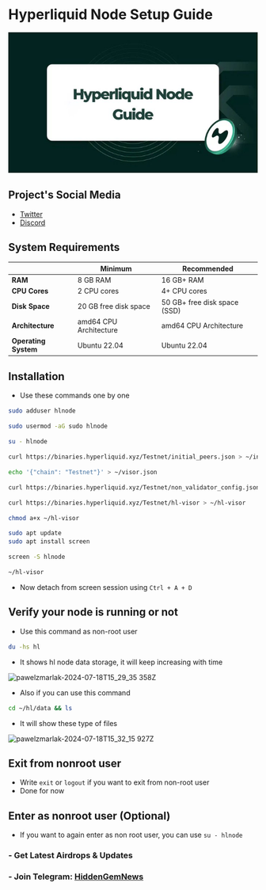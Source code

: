 # Hyperliquid Node Setup Guide

<p align="center">
<img src='image.jpg' width='900'>
</p>


## Project's Social Media

- [Twitter](https://x.com/HyperliquidX)
- [Discord](https://discord.gg/hyperliquid)

## System Requirements

|                |      Minimum                  | Recommended                  |
|----------------|--------------------------|------------------------------|
| **RAM**        | 8 GB RAM                 | 16 GB+ RAM                   |
| **CPU Cores**  | 2 CPU cores              | 4+ CPU cores                 |
| **Disk Space** | 20 GB free disk space    | 50 GB+ free disk space (SSD) |
| **Architecture** | amd64 CPU Architecture | amd64 CPU Architecture       |
| **Operating System** | Ubuntu 22.04       | Ubuntu 22.04                 |


## Installation

- Use these commands one by one
```bash
sudo adduser hlnode
```
```bash
sudo usermod -aG sudo hlnode
```
```bash
su - hlnode
```
```bash
curl https://binaries.hyperliquid.xyz/Testnet/initial_peers.json > ~/initial_peers.json
```
```bash
echo '{"chain": "Testnet"}' > ~/visor.json
```
```bash
curl https://binaries.hyperliquid.xyz/Testnet/non_validator_config.json > ~/non_validator_config.json
```
```bash
curl https://binaries.hyperliquid.xyz/Testnet/hl-visor > ~/hl-visor
```
```bash
chmod a+x ~/hl-visor
```
```bash
sudo apt update
sudo apt install screen
```
```bash
screen -S hlnode
```
```bash
~/hl-visor
```
- Now detach from screen session using `Ctrl + A + D`

## Verify your node is running or not

- Use this command as non-root user
```bash
du -hs hl
```
- It shows hl node data storage, it will keep increasing with time

![pawelzmarlak-2024-07-18T15_29_35 358Z](https://github.com/user-attachments/assets/21348888-a2f9-45f4-9976-b7d5ecdfec4d)

- Also if you can use this command
```bash
cd ~/hl/data && ls
```
- It will show these type of files

![pawelzmarlak-2024-07-18T15_32_15 927Z](https://github.com/user-attachments/assets/e649f996-6b32-49ac-b603-00fe4edaabd3)

## Exit from nonroot user

- Write `exit` or `logout` if you want to exit from non-root user
- Done for now
## Enter as nonroot user (Optional)

- If you want to again enter as non root user, you can use `su - hlnode`

### - Get Latest Airdrops & Updates

### - Join Telegram: [HiddenGemNews](https://t.me/hiddengemnews)
